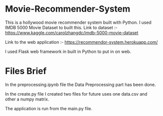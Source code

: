 # Movie-Recommender-System
This is a hollywood movie recommender system built with Python. I used IMDB 5000 Movie Dataset to built this.
Link to dataset :- https://www.kaggle.com/carolzhangdc/imdb-5000-movie-dataset

Link to the web application :- https://recommendor-system.herokuapp.com/

I used Flask web framework in built in Python to put in on web.

# Files Brief
In the preprocessing.ipynb file the Data Preprocessing part has been done. 

In the create.py file I created two files for future uses one data.csv and other a numpy matrix.

The application is run from the main.py file.
